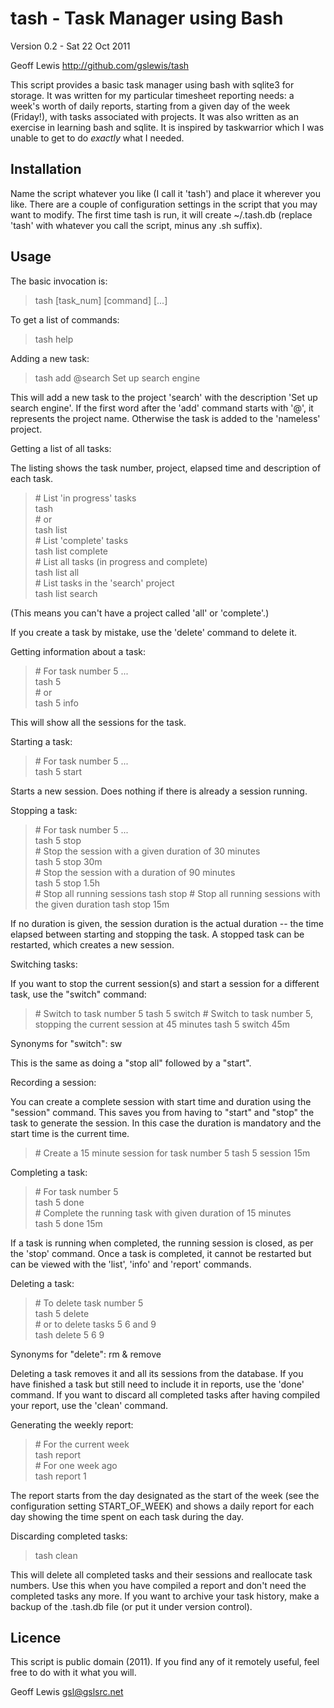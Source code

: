 tash - Task Manager using Bash
==============================

Version 0.2 - Sat 22 Oct 2011

Geoff Lewis <http://github.com/gslewis/tash>

This script provides a basic task manager using bash with sqlite3 for storage.
It was written for my particular timesheet reporting needs: a week's worth of
daily reports, starting from a given day of the week (Friday!), with tasks
associated with projects.  It was also written as an exercise in learning
bash and sqlite.  It is inspired by taskwarrior which I was unable to get to
do _exactly_ what I needed.

Installation
------------

Name the script whatever you like (I call it 'tash') and place it wherever you
like.  There are a couple of configuration settings in the script that you may
want to modify.  The first time tash is run, it will create ~/.tash.db
(replace 'tash' with whatever you call the script, minus any .sh suffix).

Usage
-----

The basic invocation is:

> tash [task_num] [command] [...]


To get a list of commands:

> tash help


Adding a new task:

> tash add @search Set up search engine

This will add a new task to the project 'search' with the description 'Set up
search engine'.  If the first word after the 'add' command starts with '@', it
represents the project name.  Otherwise the task is added to the 'nameless'
project.


Getting a list of all tasks:

The listing shows the task number, project, elapsed time and description of
each task.

> \# List 'in progress' tasks  
> tash  
> \# or  
> tash list  
> \# List 'complete' tasks  
> tash list complete  
> \# List all tasks (in progress and complete)  
> tash list all  
> \# List tasks in the 'search' project  
> tash list search  

(This means you can't have a project called 'all' or 'complete'.)

If you create a task by mistake, use the 'delete' command to delete it.


Getting information about a task:

> \# For task number 5 ...  
> tash 5  
> \# or  
> tash 5 info  

This will show all the sessions for the task.


Starting a task:

> \# For task number 5 ...  
> tash 5 start  

Starts a new session.  Does nothing if there is already a session running.


Stopping a task:

> \# For task number 5 ...  
> tash 5 stop  
> \# Stop the session with a given duration of 30 minutes  
> tash 5 stop 30m  
> \# Stop the session with a duration of 90 minutes  
> tash 5 stop 1.5h  
> \# Stop all running sessions
> tash stop
> \# Stop all running sessions with the given duration
> tash stop 15m

If no duration is given, the session duration is the actual duration -- the
time elapsed between starting and stopping the task.  A stopped task can be
restarted, which creates a new session.


Switching tasks:

If you want to stop the current session(s) and start a session for a different
task, use the "switch" command:

> \# Switch to task number 5
> tash 5 switch
> \# Switch to task number 5, stopping the current session at 45 minutes
> tash 5 switch 45m

Synonyms for "switch": sw

This is the same as doing a "stop all" followed by a "start".


Recording a session:

You can create a complete session with start time and duration using the
"session" command.  This saves you from having to "start" and "stop" the task
to generate the session.  In this case the duration is mandatory and the start
time is the current time.

> \# Create a 15 minute session for task number 5
> tash 5 session 15m


Completing a task:

> \# For task number 5  
> tash 5 done  
> \# Complete the running task with given duration of 15 minutes  
> tash 5 done 15m  

If a task is running when completed, the running session is closed, as per the
'stop' command.  Once a task is completed, it cannot be restarted but can be
viewed with the 'list', 'info' and 'report' commands.


Deleting a task:

> \# To delete task number 5  
> tash 5 delete  
> \# or to delete tasks 5 6 and 9  
> tash delete 5 6 9  

Synonyms for "delete": rm & remove

Deleting a task removes it and all its sessions from the database.  If you
have finished a task but still need to include it in reports, use the 'done'
command.  If you want to discard all completed tasks after having compiled
your report, use the 'clean' command.


Generating the weekly report:

> \# For the current week  
> tash report  
> \# For one week ago  
> tash report 1  

The report starts from the day designated as the start of the week (see the
configuration setting START_OF_WEEK) and shows a daily report for each day
showing the time spent on each task during the day.


Discarding completed tasks:

> tash clean

This will delete all completed tasks and their sessions and reallocate task
numbers.  Use this when you have compiled a report and don't need the
completed tasks any more.  If you want to archive your task history, make a
backup of the .tash.db file (or put it under version control).


Licence
-------
This script is public domain (2011).  If you find any of it remotely useful,
feel free to do with it what you will.

Geoff Lewis <gsl@gslsrc.net>
